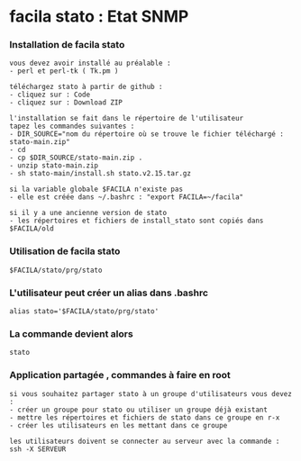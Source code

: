 # facila stato : Etat SNMP
### Installation de facila stato
```
vous devez avoir installé au préalable :
- perl et perl-tk ( Tk.pm )

téléchargez stato à partir de github :
- cliquez sur : Code
- cliquez sur : Download ZIP

l'installation se fait dans le répertoire de l'utilisateur
tapez les commandes suivantes :
- DIR_SOURCE="nom du répertoire où se trouve le fichier téléchargé : stato-main.zip"
- cd
- cp $DIR_SOURCE/stato-main.zip .
- unzip stato-main.zip
- sh stato-main/install.sh stato.v2.15.tar.gz

si la variable globale $FACILA n'existe pas
- elle est créée dans ~/.bashrc : "export FACILA=~/facila"

si il y a une ancienne version de stato
- les répertoires et fichiers de install_stato sont copiés dans $FACILA/old
```
### Utilisation de facila stato
```
$FACILA/stato/prg/stato
```
### L'utilisateur peut créer un alias dans .bashrc
```
alias stato='$FACILA/stato/prg/stato'
```
### La commande devient alors
```
stato
```
### Application partagée , commandes à faire en root
```
si vous souhaitez partager stato à un groupe d'utilisateurs vous devez :
- créer un groupe pour stato ou utiliser un groupe déjà existant
- mettre les répertoires et fichiers de stato dans ce groupe en r-x
- créer les utilisateurs en les mettant dans ce groupe

les utilisateurs doivent se connecter au serveur avec la commande : ssh -X SERVEUR
```
